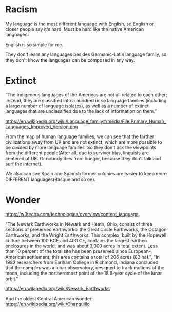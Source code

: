 # Racism

My language is the most different language with English, so English or closer people say it's hard. Must be hard like the native American languages.

English is so simple for me.

<!--
They even don't consider the Korean.

They prefer words starting with J.
-->

They don't learn any languages besides Germanic-Latin language family, so they don't know the languages can be composed in any way.

# Extinct

“The Indigenous languages of the Americas are not all related to each other; instead, they are classified into a hundred or so language families (including a large number of language isolates), as well as a number of extinct languages that are unclassified due to the lack of information on them.”

https://en.wikipedia.org/wiki/Language_family#/media/File:Primary_Human_Languages_Improved_Version.png

From the map of human language families, we can see that the farther civilizations away from UK and are not extinct, which are more possible to be divided by more language families. So they don't ask the viewpoints from the different people(After all, due to survivor bias, linguists are centered at UK. Or nobody dies from hunger, because they don't talk and surf the internet).

We also can see Spain and Spanish former colonies are easier to keep more DIFFERENT languages(Basque and so on).

# Wonder

https://w3techs.com/technologies/overview/content_language

"The Newark Earthworks in Newark and Heath, Ohio, consist of three sections of preserved earthworks: the Great Circle Earthworks, the Octagon Earthworks, and the Wright Earthworks. This complex, built by the Hopewell culture between 100 BCE and 400 CE, contains the largest earthen enclosures in the world, and was about 3,000 acres in total extent. Less than 10 percent of the total site has been preserved since European-American settlement; this area contains a total of 206 acres (83 ha).", "In 1982 researchers from Earlham College in Richmond, Indiana concluded that the complex was a lunar observatory, designed to track motions of the moon, including the northernmost point of the 18.6-year cycle of the lunar orbit."

https://en.wikipedia.org/wiki/Newark_Earthworks


And the oldest Central American wonder: https://en.wikipedia.org/wiki/Chanquillo